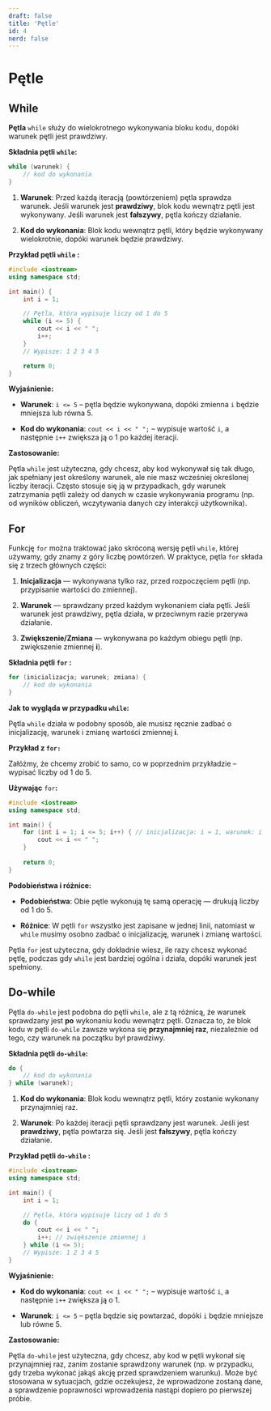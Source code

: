 ```yaml
---
draft: false
title: 'Pętle'
id: 4
nerd: false
---
```


# Pętle

## While

**Pętla** `while` służy do wielokrotnego wykonywania bloku kodu, dopóki warunek pętli jest prawdziwy.

**Składnia pętli `while`:**

```cpp
while (warunek) {
	// kod do wykonania
}
```

1. **Warunek**: Przed każdą iteracją (powtórzeniem) pętla sprawdza warunek. Jeśli warunek jest **prawdziwy**, blok kodu wewnątrz pętli jest wykonywany. Jeśli warunek jest **fałszywy**, pętla kończy działanie.
    
2. **Kod do wykonania**: Blok kodu wewnątrz pętli, który będzie wykonywany wielokrotnie, dopóki warunek będzie prawdziwy.
    
**Przykład pętli `while` :**

```cpp
#include <iostream>
using namespace std;

int main() {
	int i = 1;

	// Pętla, która wypisuje liczy od 1 do 5
	while (i <= 5) {
		cout << i << " ";
		i++;
	}
	// Wypisze: 1 2 3 4 5

	return 0;
}
```

**Wyjaśnienie:**

- **Warunek**: `i <= 5` – pętla będzie wykonywana, dopóki zmienna `i` będzie mniejsza lub równa 5.
    
- **Kod do wykonania**: `cout << i << " ";` – wypisuje wartość `i`, a następnie `i++` zwiększa ją o 1 po każdej iteracji.
    
**Zastosowanie:**

Pętla `while` jest użyteczna, gdy chcesz, aby kod wykonywał się tak długo, jak spełniany jest określony warunek, ale nie masz wcześniej określonej liczby iteracji. Często stosuje się ją w przypadkach, gdy warunek zatrzymania pętli zależy od danych w czasie wykonywania programu (np. od wyników obliczeń, wczytywania danych czy interakcji użytkownika).

## For

Funkcję `for` można traktować jako skróconą wersję pętli `while`, której używamy, gdy znamy z góry liczbę powtórzeń. W praktyce, pętla `for` składa się z trzech głównych części:

1. **Inicjalizacja** — wykonywana tylko raz, przed rozpoczęciem pętli (np. przypisanie wartości do zmiennej).
    
2. **Warunek** — sprawdzany przed każdym wykonaniem ciała pętli. Jeśli warunek jest prawdziwy, pętla działa, w przeciwnym razie przerywa działanie.
    
3. **Zwiększenie/Zmiana** — wykonywana po każdym obiegu pętli (np. zwiększenie zmiennej **i**).
    
**Składnia pętli `for` :**

```cpp
for (inicializacja; warunek; zmiana) {
	// kod do wykonania
}
```

**Jak to wygląda w przypadku `while`:**

Pętla `while` działa w podobny sposób, ale musisz ręcznie zadbać o inicjalizację, warunek i zmianę wartości zmiennej **i**.

**Przykład z `for:`**

Załóżmy, że chcemy zrobić to samo, co w poprzednim przykładzie – wypisać liczby od 1 do 5.

**Używając** `for`**:**

```cpp
#include <iostream>
using namespace std;

int main() {
	for (int i = 1; i <= 5; i++) { // inicjalizacja: i = 1, warunek: i <= 5, zwiększenie: i++
		cout << i << " ";
	}
	
	return 0;
}
```

**Podobieństwa i różnice:**

- **Podobieństwa**: Obie pętle wykonują tę samą operację — drukują liczby od 1 do 5.
    
- **Różnice**: W pętli `for` wszystko jest zapisane w jednej linii, natomiast w `while` musimy osobno zadbać o inicjalizację, warunek i zmianę wartości.
    
Pętla `for` jest użyteczna, gdy dokładnie wiesz, ile razy chcesz wykonać pętlę, podczas gdy `while` jest bardziej ogólna i działa, dopóki warunek jest spełniony.

## Do-while

Pętla `do-while` jest podobna do pętli `while`, ale z tą różnicą, że warunek sprawdzany jest **po** wykonaniu kodu wewnątrz pętli. Oznacza to, że blok kodu w pętli `do-while` zawsze wykona się **przynajmniej raz**, niezależnie od tego, czy warunek na początku był prawdziwy.

**Składnia pętli `do-while`:**

```cpp
do {
	// kod do wykonania
} while (warunek);
```

1. **Kod do wykonania**: Blok kodu wewnątrz pętli, który zostanie wykonany przynajmniej raz.
    
2. **Warunek**: Po każdej iteracji pętli sprawdzany jest warunek. Jeśli jest **prawdziwy**, pętla powtarza się. Jeśli jest **fałszywy**, pętla kończy działanie.
    
**Przykład pętli `do-while` :**

```cpp
#include <iostream>
using namespace std;

int main() {
	int i = 1;

	// Pętla, która wypisuje liczy od 1 do 5
	do {
		cout << i << " ";
		i++; // zwiększenie zmiennej i
	} while (i <= 5);
	// Wypisze: 1 2 3 4 5
}
```

**Wyjaśnienie:**

- **Kod do wykonania**: `cout << i << " ";` – wypisuje wartość `i`, a następnie `i++` zwiększa ją o 1.
    
- **Warunek**: `i <= 5` – pętla będzie się powtarzać, dopóki `i` będzie mniejsze lub równe 5.
    
**Zastosowanie:**

Pętla `do-while` jest użyteczna, gdy chcesz, aby kod w pętli wykonał się przynajmniej raz, zanim zostanie sprawdzony warunek (np. w przypadku, gdy trzeba wykonać jakąś akcję przed sprawdzeniem warunku). Może być stosowana w sytuacjach, gdzie oczekujesz, że wprowadzone zostaną dane, a sprawdzenie poprawności wprowadzenia nastąpi dopiero po pierwszej próbie.
